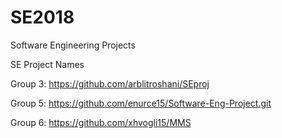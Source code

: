 # SE2018
Software Engineering Projects

SE Project Names



Group 3: https://github.com/arblitroshani/SEproj

Group 5: https://github.com/enurce15/Software-Eng-Project.git

Group 6: https://github.com/xhvogli15/MMS

